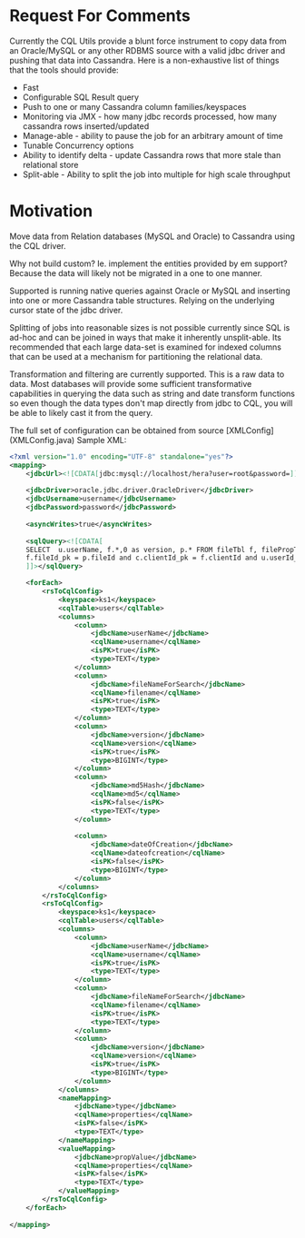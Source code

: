 # Request For Comments

Currently the CQL Utils provide a blunt force instrument to copy data from an Oracle/MySQL or any other RDBMS source with a valid jdbc driver and pushing that data into Cassandra.
Here is a non-exhaustive list of things that the tools should provide:

- Fast
- Configurable SQL Result query
- Push to one or many Cassandra column families/keyspaces
- Monitoring via JMX - how many jdbc records processed, how many cassandra rows inserted/updated
- Manage-able - ability to pause the job for an arbitrary amount of time
- Tunable Concurrency options
- Ability to identify delta - update Cassandra rows that more stale than relational store
- Split-able - Ability to split the job into multiple for high scale throughput


# Motivation
Move data from Relation databases (MySQL and Oracle) to Cassandra using the CQL driver.

Why not build custom?  Ie. implement the entities provided by em support?
Because the data will likely not be migrated in a one to one manner.

Supported is running native queries against Oracle or MySQL and inserting into one or more Cassandra table structures.
Relying on the underlying cursor state of the jdbc driver.

Splitting of jobs into reasonable sizes is not possible currently since SQL is ad-hoc and can be joined in ways that make it inherently unsplit-able.
Its recommended that each large data-set is examined for indexed columns that can be used at a mechanism for partitioning the relational data.

Transformation and filtering are currently supported.
This is a raw data to data.  Most databases will provide some sufficient transformative capabilities in querying the data such as string and date transform functions so 
even though the data types don't map directly from jdbc to CQL, you will be able to likely cast it from the query.


The full set of configuration can be obtained from source [XMLConfig] (XMLConfig.java)
Sample XML:

```xml
<?xml version="1.0" encoding="UTF-8" standalone="yes"?>
<mapping>
	<jdbcUrl><![CDATA[jdbc:mysql://localhost/hera?user=root&password=]]></jdbcUrl>
	
	<jdbcDriver>oracle.jdbc.driver.OracleDriver</jdbcDriver>
	<jdbcUsername>username</jdbcUsername>
	<jdbcPassword>password</jdbcPassword>
	
	<asyncWrites>true</asyncWrites>
	
	<sqlQuery><![CDATA[
	SELECT  u.userName, f.*,0 as version, p.* FROM fileTbl f, filePropTbl p,userTbl u, clientTbl c where 
	f.fileId_pk = p.fileId and c.clientId_pk = f.clientId and u.userId_pk = c.userId 
	]]></sqlQuery>

	<forEach>
		<rsToCqlConfig>
		    <keyspace>ks1</keyspace>
			<cqlTable>users</cqlTable>
			<columns>
				<column>
					<jdbcName>userName</jdbcName>
					<cqlName>username</cqlName>
					<isPK>true</isPK>
					<type>TEXT</type>
				</column>
				<column>
					<jdbcName>fileNameForSearch</jdbcName>
					<cqlName>filename</cqlName>
					<isPK>true</isPK>
					<type>TEXT</type>
				</column>
				<column>
					<jdbcName>version</jdbcName>
					<cqlName>version</cqlName>
					<isPK>true</isPK>
					<type>BIGINT</type>
				</column>
				<column>
					<jdbcName>md5Hash</jdbcName>
					<cqlName>md5</cqlName>
					<isPK>false</isPK>
					<type>TEXT</type>
				</column>
				
				<column>
					<jdbcName>dateOfCreation</jdbcName>
					<cqlName>dateofcreation</cqlName>
					<isPK>false</isPK>
					<type>BIGINT</type>
				</column>
			</columns>
		</rsToCqlConfig>
		<rsToCqlConfig>
			<keyspace>ks1</keyspace>
			<cqlTable>users</cqlTable>
			<columns>
				<column>
					<jdbcName>userName</jdbcName>
					<cqlName>username</cqlName>
					<isPK>true</isPK>
					<type>TEXT</type>
				</column>
				<column>
					<jdbcName>fileNameForSearch</jdbcName>
					<cqlName>filename</cqlName>
					<isPK>true</isPK>
					<type>TEXT</type>
				</column>
				<column>
					<jdbcName>version</jdbcName>
					<cqlName>version</cqlName>
					<isPK>true</isPK>
					<type>BIGINT</type>
				</column>
			</columns>
			<nameMapping>
				<jdbcName>type</jdbcName>
				<cqlName>properties</cqlName>
				<isPK>false</isPK>
				<type>TEXT</type>
			</nameMapping>
			<valueMapping>
				<jdbcName>propValue</jdbcName>
				<cqlName>properties</cqlName>
				<isPK>false</isPK>
				<type>TEXT</type>
			</valueMapping>
		</rsToCqlConfig>
	</forEach>
	
</mapping>
```
